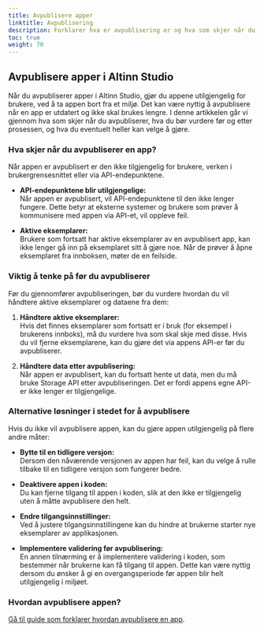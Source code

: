 ```yaml
---
title: Avpublisere apper
linktitle: Avpublisering
description: Forklarer hva er avpublisering er og hva som skjer når du avpubliserer en app.
toc: true
weight: 70
---
```


## Avpublisere apper i Altinn Studio

Når du avpubliserer apper i Altinn Studio, gjør du appene utilgjengelig for brukere, ved å ta appen bort fra et miljø. Det kan være nyttig å avpublisere når en app er utdatert og ikke skal brukes lengre. I denne artikkelen går vi gjennom hva som skjer når du  avpubliserer, hva du bør vurdere før og etter prosessen, og hva du eventuelt heller kan velge å gjøre.

### Hva skjer når du avpubliserer en app?

Når appen er avpublisert er den  ikke tilgjengelig for brukere, verken i brukergrensesnittet eller via API-endepunktene.

- **API-endepunktene blir utilgjengelige:**  
  Når appen er avpublisert, vil API-endepunktene til den ikke lenger fungere. Dette betyr at eksterne systemer og brukere som prøver å kommunisere med appen via API-et, vil oppleve feil.

- **Aktive eksemplarer:**  
  Brukere som fortsatt har aktive eksemplarer av en avpublisert app, kan ikke lenger gå inn på eksemplaret sitt å gjøre noe. Når de prøver å åpne eksemplaret fra innboksen, møter de  en feilside.

### Viktig å tenke på før du avpubliserer

Før du gjennomfører avpubliseringen, bør du vurdere hvordan du vil håndtere aktive eksemplarer og dataene fra dem:

1. **Håndtere aktive eksemplarer:**  
   Hvis det finnes eksemplarer som fortsatt er i bruk (for eksempel i brukerens innboks), må du vurdere hva som skal skje med disse. Hvis du vil fjerne eksemplarene, kan du gjøre det via appens API-er før du avpubliserer.

2. **Håndtere data etter avpublisering:**  
   Når appen er avpublisert, kan du fortsatt hente ut data, men du må bruke Storage API etter avpubliseringen. Det er fordi appens egne API-er ikke lenger er tilgjengelige.

### Alternative løsninger i stedet for å avpublisere

Hvis du ikke vil avpublisere appen, kan du  gjøre appen utilgjengelig på flere andre måter:

- **Bytte til en tidligere versjon:**  
  Dersom den nåværende versjonen av appen har feil, kan du velge å rulle tilbake til en tidligere versjon som fungerer bedre.

- **Deaktivere appen i koden:**  
  Du kan fjerne tilgang til appen i koden, slik at den ikke er tilgjengelig uten å måtte avpublisere den helt.

- **Endre tilgangsinnstillinger:**  
  Ved å justere tilgangsinnstillingene kan du hindre at brukerne starter nye eksemplarer av applikasjonen.

- **Implementere validering før avpublisering:**  
  En annen tilnærming er å implementere validering i koden, som bestemmer når brukerne kan få tilgang til appen. Dette kan være nyttig dersom du ønsker å gi en overgangsperiode før appen blir helt utilgjengelig i miljøet.

### Hvordan avpublisere appen?

[Gå til guide som forklarer hvordan avpublisere en app](/nb/altinn-studio/guides/development/undeploy/).
